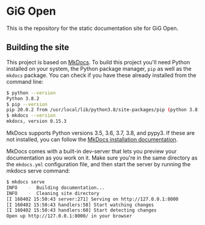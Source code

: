# GiG Open

This is the repository for the static documentation site for GiG Open.

## Building the site

This project is based on [MkDocs](https://www.mkdocs.org/). To build this project you'll need Python installed on your system, the Python package manager, `pip` as well as the `mkdocs` package. You can check if you have these already installed from the command line:

```sh
$ python --version
Python 3.8.2
$ pip --version
pip 20.0.2 from /usr/local/lib/python3.8/site-packages/pip (python 3.8)
$ mkdocs --version
mkdocs, version 0.15.3
```

MkDocs supports Python versions 3.5, 3.6, 3.7, 3.8, and pypy3. If these are not installed, you can follow the [MkDocs installation documentation](https://www.mkdocs.org/#installation).

MkDocs comes with a built-in dev-server that lets you preview your documentation as you work on it. Make sure you're in the same directory as the `mkdocs.yml` configuration file, and then start the server by running the mkdocs serve command:

```sh
$ mkdocs serve
INFO    -  Building documentation...
INFO    -  Cleaning site directory
[I 160402 15:50:43 server:271] Serving on http://127.0.0.1:8000
[I 160402 15:50:43 handlers:58] Start watching changes
[I 160402 15:50:43 handlers:60] Start detecting changes
Open up http://127.0.0.1:8000/ in your browser
```

